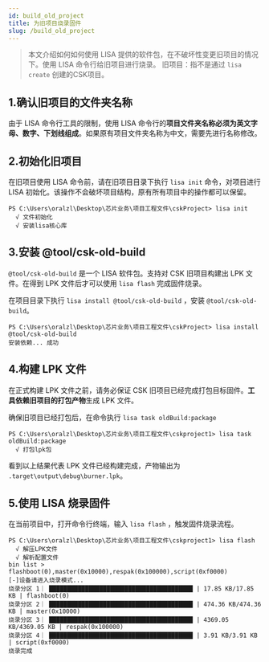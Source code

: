 ```yaml
---
id: build_old_project
title: 为旧项目烧录固件
slug: /build_old_project
---
```


>本文介绍如何如何使用 LISA 提供的软件包，在不破坏性变更旧项目的情况下。使用 LISA 命令行给旧项目进行烧录。
旧项目：指不是通过 `lisa create` 创建的CSK项目。

## 1.确认旧项目的文件夹名称

由于 LISA 命令行工具的限制，使用 LISA 命令行的**项目文件夹名称必须为英文字母、数字、下划线组成**。如果原有项目文件夹名称为中文，需要先进行名称修改。

## 2.初始化旧项目

在旧项目使用 LISA 命令前，请在旧项目目录下执行 `lisa init` 命令，对项目进行 LISA 初始化。该操作不会破坏项目结构，原有所有项目中的操作都可以保留。

```
PS C:\Users\oralzl\Desktop\芯片业务\项目工程文件\cskProject> lisa init
  √ 文件初始化
  √ 安装lisa核心库
```

## 3.安装 @tool/csk-old-build

`@tool/csk-old-build` 是一个 LISA 软件包。支持对 CSK 旧项目构建出 LPK 文件。在得到 LPK 文件后才可以使用 `lisa flash` 完成固件烧录。

在项目目录下执行 `lisa install @tool/csk-old-build` ，安装 `@tool/csk-old-build`。

```
PS C:\Users\oralzl\Desktop\芯片业务\项目工程文件\cskProject> lisa install @tool/csk-old-build
安装依赖... 成功
```

## 4.构建 LPK 文件

在正式构建 LPK 文件之前，请务必保证 CSK 旧项目已经完成打包目标固件。**工具依赖旧项目的打包产物**生成 LPK 文件。

确保旧项目已经打包后，在命令执行 `lisa task oldBuild:package`

```
PS C:\Users\oralzl\Desktop\芯片业务\项目工程文件\cskproject1> lisa task oldBuild:package
  √ 打包lpk包
```

看到以上结果代表 LPK 文件已经构建完成，产物输出为 `.target\output\debug\burner.lpk`。

## 5.使用 LISA 烧录固件

在当前项目中，打开命令行终端，输入 `lisa flash` ，触发固件烧录流程。

```
PS C:\Users\oralzl\Desktop\芯片业务\项目工程文件\cskproject1> lisa flash
  √ 解压LPK文件
  √ 解析配置文件
bin list > flashboot(0),master(0x10000),respak(0x100000),script(0xf0000)
[-]设备请进入烧录模式...
烧录分区 1｜ ████████████████████████████████████████ | 17.85 KB/17.85 KB | flashboot(0)
烧录分区 2｜ ████████████████████████████████████████ | 474.36 KB/474.36 KB | master(0x10000)
烧录分区 3｜ ████████████████████████████████████████ | 4369.05 KB/4369.05 KB | respak(0x100000)
烧录分区 4｜ ████████████████████████████████████████ | 3.91 KB/3.91 KB | script(0xf0000)
烧录完成
```


